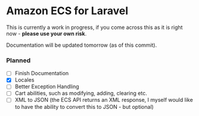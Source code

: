 # Amazon ECS for Laravel

This is currently a work in progress, if you come across this as it is right now - **please use your own risk**.

Documentation will be updated tomorrow (as of this commit).

### Planned

- [ ] Finish Documentation
- [X] Locales
- [ ] Better Exception Handling
- [ ] Cart abilities, such as modifying, adding, clearing etc.
- [ ] XML to JSON (the ECS API returns an XML response, I myself would like to have the ability to convert this to JSON - but optional)